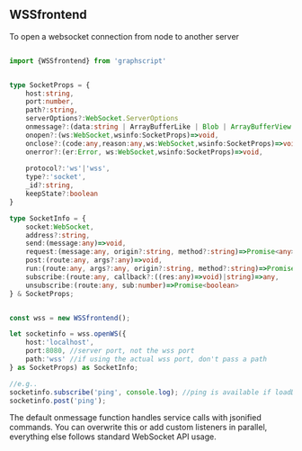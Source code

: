 ## WSSfrontend


To open a websocket connection from node to another server

```ts

import {WSSfrontend} from 'graphscript'


type SocketProps = {
    host:string,
    port:number,
    path?:string,
    serverOptions?:WebSocket.ServerOptions
    onmessage?:(data:string | ArrayBufferLike | Blob | ArrayBufferView | Buffer[], ws:WebSocket,wsinfo:SocketProps)=>void,  //will use this.receive as default
    onopen?:(ws:WebSocket,wsinfo:SocketProps)=>void,
    onclose?:(code:any,reason:any,ws:WebSocket,wsinfo:SocketProps)=>void,
    onerror?:(er:Error, ws:WebSocket,wsinfo:SocketProps)=>void,
    
    protocol?:'ws'|'wss',
    type?:'socket',
    _id?:string,
    keepState?:boolean
}

type SocketInfo = {
    socket:WebSocket,
    address?:string,
    send:(message:any)=>void,
    request:(message:any, origin?:string, method?:string)=>Promise<any>,
    post:(route:any, args?:any)=>void,
    run:(route:any, args?:any, origin?:string, method?:string)=>Promise<any>,
    subscribe:(route:any, callback?:((res:any)=>void)|string)=>any,
    unsubscribe:(route:any, sub:number)=>Promise<boolean>
} & SocketProps;


const wss = new WSSfrontend();

let socketinfo = wss.openWS({
    host:'localhost',
    port:8080, //server port, not the wss port 
    path:'wss' //if using the actual wss port, don't pass a path
} as SocketProps) as SocketInfo;

//e.g..
socketinfo.subscribe('ping', console.log); //ping is available if loadDefaultRoutes is set to true when initializing a service
socketinfo.post('ping');

```


The default onmessage function handles service calls with jsonified commands. You can overwrite this or add custom listeners in parallel, everything else follows standard WebSocket API usage.